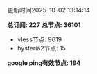 更新时间2025-10-02 13:14:14

**总订阅: 227**
**总节点: 36101**
- vless节点: 9619
- hysteria2节点: 15

**google ping有效节点: 194**

